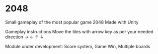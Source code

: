 # 2048
Small gameplay of the most popular game 2048 
Made with Unity

Gameplay instructions 
Move the tiles with arrow key as per your needed direction  → ← ↑ ↓

Module under development: 
Score system,
Game Win,
Multiple boards
